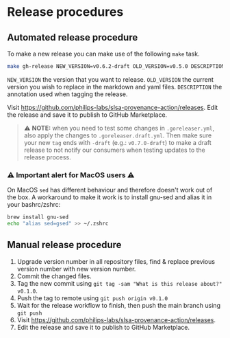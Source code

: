 # Release procedures

## Automated release procedure

To make a new release you can make use of the following `make` task.

```bash
make gh-release NEW_VERSION=v0.6.2-draft OLD_VERSION=v0.5.0 DESCRIPTION="A test release to see how it works"
```

`NEW_VERSION` the version that you want to release.
`OLD_VERSION` the current version you wish to replace in the markdown and yaml files.
`DESCRIPTION` the annotation used when tagging the release.

Visit <https://github.com/philips-labs/slsa-provenance-action/releases>.
Edit the release and save it to publish to GitHub Marketplace.

> :warning: **NOTE:** when you need to test some changes in `.goreleaser.yml`, also apply the changes to `.goreleaser.draft.yml`. Then make sure your new `tag` ends with `-draft` (e.g.: `v0.7.0-draft`) to make a draft release to not notify our consumers when testing updates to the release process.

### ⚠ Important alert for MacOS users ⚠

On MacOS `sed` has different behaviour and therefore doesn't work out of the box.
A workaround to make it work is to install gnu-sed and alias it in your bashrc/zshrc:

```bash
brew install gnu-sed
echo "alias sed=gsed" >> ~/.zshrc
```

## Manual release procedure

1. Upgrade version number in all repository files, find & replace previous version number with new version number.
1. Commit the changed files.
1. Tag the new commit using `git tag -sam "What is this release about?" v0.1.0`.
1. Push the tag to remote using `git push origin v0.1.0`
1. Wait for the release workflow to finish, then push the main branch using `git push`
1. Visit <https://github.com/philips-labs/slsa-provenance-action/releases>.
1. Edit the release and save it to publish to GitHub Marketplace.
